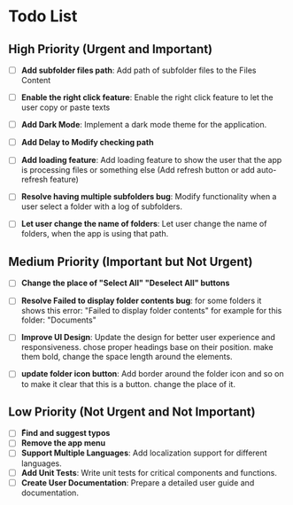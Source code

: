 # Todo List

## High Priority (Urgent and Important)
- [ ] **Add subfolder files path**: Add path of subfolder files to the Files Content 
- [ ] **Enable the right click feature**: Enable the right click feature to let the user copy or paste texts
- [ ] **Add Dark Mode**: Implement a dark mode theme for the application.
- [ ] **Add Delay to Modify checking path**
- [ ] **Add loading feature**: Add loading feature to show the user that the app is processing files or something else (Add refresh button or add auto-refresh feature)
- [ ] **Resolve having multiple subfolders bug**: Modify functionality when a user select a folder with a log of subfolders.
- [ ] **Let user change the name of folders**: Let user change the name of folders, when the app is using that path.


## Medium Priority (Important but Not Urgent)
- [ ] **Change the place of "Select All" "Deselect All" buttons**
- [ ] **Resolve Failed to display folder contents bug**: for some folders it shows this error: "Failed to display folder contents" for example for this folder: "Documents"
- [ ] **Improve UI Design**: Update the design for better user experience and responsiveness. chose proper headings base on their position. make them bold, change the space length around the elements.
- [ ] **update folder icon button**: Add border around the folder icon and so on to make it clear that this is a button. change the place of it.


## Low Priority (Not Urgent and Not Important)
- [ ] **ّFind and suggest typos**
- [ ] **Remove the app menu**
- [ ] **Support Multiple Languages**: Add localization support for different languages.
- [ ] **Add Unit Tests**: Write unit tests for critical components and functions.
- [ ] **Create User Documentation**: Prepare a detailed user guide and documentation.
